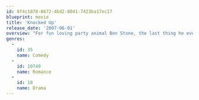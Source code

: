 ```yaml
---
id: 8f4c1878-8672-4bd2-8041-7423ba17ec17
blueprint: movie
title: 'Knocked Up'
release_date: '2007-06-01'
overview: "For fun loving party animal Ben Stone, the last thing he ever expected was for his one night stand to show up on his doorstep eight weeks later to tell him she's pregnant."
genres:
  -
    id: 35
    name: Comedy
  -
    id: 10749
    name: Romance
  -
    id: 18
    name: Drama
---
```

